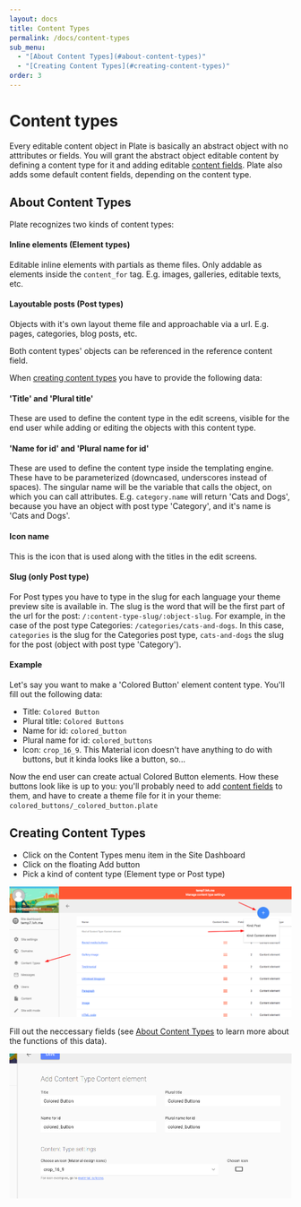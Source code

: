 ```yaml
---
layout: docs
title: Content Types
permalink: /docs/content-types
sub_menu:
  - "[About Content Types](#about-content-types)"
  - "[Creating Content Types](#creating-content-types)"
order: 3
---
```


# Content types

Every editable content object in Plate is basically an abstract object with no atttributes or fields. You will grant the abstract object editable content by defining a content type for it and adding editable [content fields](/docs/content-fields). Plate also adds some default content fields, depending on the content type.

## About Content Types

Plate recognizes two kinds of content types:

#### Inline elements (Element types)
Editable inline elements with partials as theme files. Only addable as elements inside the `content_for` tag. E.g. images, galleries, editable texts, etc.

#### Layoutable posts (Post types)
Objects with it's own layout theme file and approachable via a url. E.g. pages, categories, blog posts, etc.

Both content types' objects can be referenced in the reference content field.

When [creating content types](#creating-content-types) you have to provide the following data:

#### 'Title' and 'Plural title'
These are used to define the content type in the edit screens, visible for the end user while adding or editing the objects with this content type.

#### 'Name for id' and 'Plural name for id'
These are used to define the content type inside the templating engine. These have to be parameterized (downcased, underscores instead of spaces). The singular name will be the variable that calls the object, on which you can call attributes. E.g. `category.name` will return 'Cats and Dogs', because you have an object with post type 'Category', and it's name is 'Cats and Dogs'.

#### Icon name
This is the icon that is used along with the titles in the edit screens.

#### Slug (only Post type)
For Post types you have to type in the slug for each language your theme preview site is available in. The slug is the word that will be the first part of the url for the post: `/:content-type-slug/:object-slug`. For example, in the case of the post type Categories: `/categories/cats-and-dogs`. In this case, `categories` is the slug for the Categories post type, `cats-and-dogs` the slug for the post (object with post type 'Category').

#### Example
Let's say you want to make a 'Colored Button' element content type. You'll fill out the following data:
- Title: `Colored Button`
- Plural title: `Colored Buttons`
- Name for id: `colored_button`
- Plural name for id: `colored_buttons`
- Icon: `crop_16_9`. This Material icon doesn't have anything to do with buttons, but it kinda looks like a button, so...

Now the end user can create actual Colored Button elements. How these buttons look like is up to you: you'll probably need to add [content fields](/docs/content-fields) to them, and have to create a theme file for it in your theme: `colored_buttons/_colored_button.plate`


## Creating Content Types
- Click on the Content Types menu item in the Site Dashboard
- Click on the floating Add button
- Pick a kind of content type (Element type or Post type)

<img src="/assets/img/content-types-1.png" width="800">

Fill out the neccessary fields (see [About Content Types](#about-content-types) to learn more about the functions of this data).

<img src="/assets/img/content-types-2.png" width="800">
